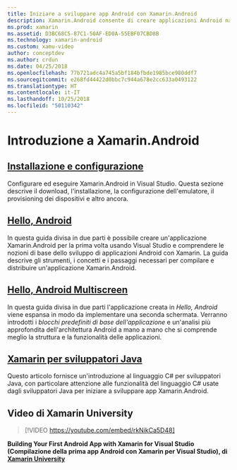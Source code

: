 ```yaml
---
title: Iniziare a sviluppare app Android con Xamarin.Android
description: Xamarin.Android consente di creare applicazioni Android native con gli stessi controlli dell'interfaccia utente che si userebbero in Java, ma con la flessibilità e l'eleganza tipiche di un linguaggio moderno (C#), la potenza della libreria di classi base .NET e un IDE di prim'ordine (Visual Studio). Questa serie introduce i concetti di base dello sviluppo di Xamarin.Android. Guida l'utente dall'installazione e configurazione fino alla compilazione della prima applicazione.
ms.prod: xamarin
ms.assetid: D3BC68C5-87C1-50AF-ED0A-55EBF07CBD8B
ms.technology: xamarin-android
ms.custom: xamu-video
author: conceptdev
ms.author: crdun
ms.date: 04/25/2018
ms.openlocfilehash: 77b721adc4a745a5bf184bfbde1985bce980ddf7
ms.sourcegitcommit: e268fd44422d0bbc7c944a678e2cc633a0493122
ms.translationtype: HT
ms.contentlocale: it-IT
ms.lasthandoff: 10/25/2018
ms.locfileid: "50110342"
---
```

# <a name="get-started-with-xamarinandroid"></a>Introduzione a Xamarin.Android

## <a name="setup-and-installationandroidget-startedinstallationindexmd"></a>[Installazione e configurazione](~/android/get-started/installation/index.md)

Configurare ed eseguire Xamarin.Android in Visual Studio. Questa sezione descrive il download, l'installazione, la configurazione dell'emulatore, il provisioning dei dispositivi e altro ancora.

## <a name="hello-androidandroidget-startedhello-androidindexmd"></a>[Hello, Android](~/android/get-started/hello-android/index.md)

In questa guida divisa in due parti è possibile creare un'applicazione Xamarin.Android per la prima volta usando Visual Studio e comprendere le nozioni di base dello sviluppo di applicazioni Android con Xamarin.
La guida descrive gli strumenti, i concetti e i passaggi necessari per compilare e distribuire un'applicazione Xamarin.Android.

## <a name="hello-android-multiscreenandroidget-startedhello-android-multiscreenindexmd"></a>[Hello, Android Multiscreen](~/android/get-started/hello-android-multiscreen/index.md)

In questa guida divisa in due parti l'applicazione creata in _Hello, Android_ viene espansa in modo da implementare una seconda schermata. Verranno introdotti i *blocchi predefiniti di base dell'applicazione* e un'analisi più approfondita dell'architettura Android a mano a mano che si comprende meglio la struttura e la funzionalità delle applicazioni.

## <a name="xamarin-for-java-developersandroidget-startedjava-developersmd"></a>[Xamarin per sviluppatori Java](~/android/get-started/java-developers.md)

Questo articolo fornisce un'introduzione al linguaggio C# per sviluppatori Java, con particolare attenzione alle funzionalità del linguaggio C# usate dagli sviluppatori Java per iniziare a sviluppare app Xamarin.Android.

## <a name="xamarin-university-video"></a>Video di Xamarin University

> [!VIDEO https://youtube.com/embed/rkNikCa5D48]

**Building Your First Android App with Xamarin for Visual Studio (Compilazione della prima app Android con Xamarin per Visual Studio), di [Xamarin University](https://university.xamarin.com)**
